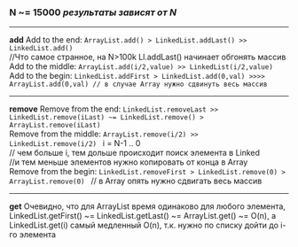 ### N ~= 15000 *результаты зависят от N*

***

**add**
Add to the end:  `ArrayList.add() > LinkedList.addLast() >>  LinkedList.add()`  
//Что самое странное, на N>100k Ll.addLast() начинает обгонять массив  
Add to the middle: `ArrayList.add(i/2,value) >> LinkedList(i/2,value)`  
Add to the begin: `LinkedList.addFirst > LinkedList.add(0,val) >>>> ArrayList.add(0,val) // в случае Array нужно сдвинуть весь массив`  

***

**remove**
Remove from the end: `LinkedList.removeLast >> LinkedList.remove(iLast) ~= LinkedList.remove() > ArrayList.remove(iLast)`  
Remove from the middle: `ArrayList.remove(i/2) >> LinkedList.remove(i/2) ` i = N-1 .. 0  
// чем больше i, тем дольше происходит поиск элемента в Linked  
//и тем меньше элементов нужно копировать от конца в Array  
Remove from the begin: `LinkedList.removeFirst > LinkedList.remove(0) > ArrayList.remove(0) ` // в Array опять нужно сдвигать весь массив  

***

**get**
Очевидно, что для ArrayList время одинаково для любого элемента,
LinkedList.getFirst() ~= LinkedList.getLast() ~= ArrayList.get() ~= O(n),
a LinkedList.get(i) самый медленный O(n), т.к. нужно по списку дойти до i-го элемента


